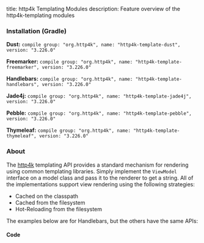 title: http4k Templating Modules
description: Feature overview of the http4k-templating modules

### Installation (Gradle)
**Dust:** ```compile group: "org.http4k", name: "http4k-template-dust", version: "3.226.0"```

**Freemarker:** ```compile group: "org.http4k", name: "http4k-template-freemarker", version: "3.226.0"```

**Handlebars:** ```compile group: "org.http4k", name: "http4k-template-handlebars", version: "3.226.0"```

**Jade4j:** ```compile group: "org.http4k", name: "http4k-template-jade4j", version: "3.226.0"```

**Pebble:** ```compile group: "org.http4k", name: "http4k-template-pebble", version: "3.226.0"```

**Thymeleaf:** ```compile group: "org.http4k", name: "http4k-template-thymeleaf", version: "3.226.0"```

### About
The [http4k] templating API provides a standard mechanism for rendering using common templating libraries. Simply implement the `ViewModel` interface on a model class and pass it to the renderer to get a string. All of the implementations support view rendering using the following strategies:

* Cached on the classpath
* Cached from the filesystem
* Hot-Reloading from the filesystem

The examples below are for Handlebars, but the others have the same APIs:

#### Code  [<img class="octocat"/>](https://github.com/http4k/http4k/blob/master/src/docs/guide/modules/templating/example.kt)

 <script src="https://gist-it.appspot.com/https://github.com/http4k/http4k/blob/master/src/docs/guide/modules/templating/example.kt"></script>

[http4k]: https://http4k.org
